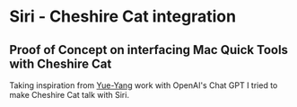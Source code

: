 # Siri - Cheshire Cat integration

## Proof of Concept on interfacing Mac Quick Tools with Cheshire Cat

Taking inspiration from [Yue-Yang](https://github.com/Yue-Yang/ChatGPT-Siri) work with OpenAI's Chat GPT I tried to make Cheshire Cat talk with Siri.
